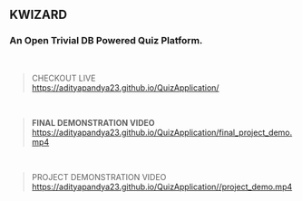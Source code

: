 ## **KWIZARD**
### An Open Trivial DB Powered Quiz Platform.
<br>

> CHECKOUT LIVE<br>
>  https://adityapandya23.github.io/QuizApplication/

<br>

> **FINAL DEMONSTRATION VIDEO**<br>
>  https://adityapandya23.github.io/QuizApplication/final_project_demo.mp4

<br>

> PROJECT DEMONSTRATION VIDEO<br>
>  https://adityapandya23.github.io/QuizApplication//project_demo.mp4
